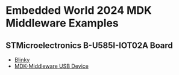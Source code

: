 # Embedded World 2024 MDK Middleware Examples

## STMicroelectronics B-U585I-IOT02A Board

 - [Blinky](./Boards/B-U585I-IOT02A/Blinky)
 - [MDK-Middleware USB Device](./Boards/B-U585I-IOT02A/USB/Device)

